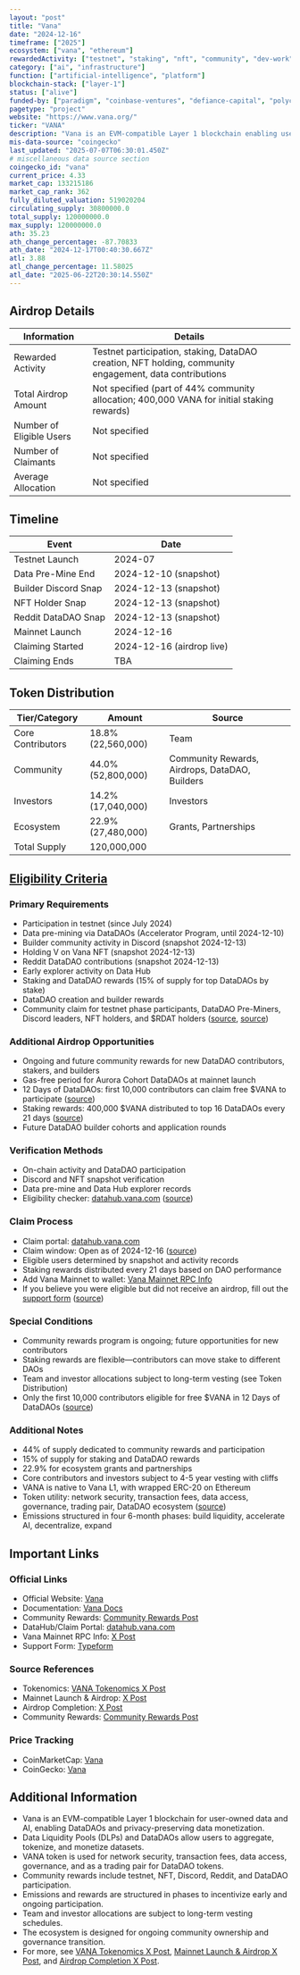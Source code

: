 ```yaml
---
layout: "post"
title: "Vana"
date: "2024-12-16"
timeframe: ["2025"]
ecosystem: ["vana", "ethereum"]
rewardedActivity: ["testnet", "staking", "nft", "community", "dev-work"]
category: ["ai", "infrastructure"]
function: ["artificial-intelligence", "platform"]
blockchain-stack: ["layer-1"]
status: ["alive"]
funded-by: ["paradigm", "coinbase-ventures", "defiance-capital", "polychain-capital"]
pagetype: "project"
website: "https://www.vana.org/"
ticker: "VANA"
description: "Vana is an EVM-compatible Layer 1 blockchain enabling users to tokenize, control, and monetize their data for AI model training through DataDAOs and privacy-preserving technologies."
mis-data-source: "coingecko"
last_updated: "2025-07-07T06:30:01.450Z"
# miscellaneous data source section
coingecko_id: "vana"
current_price: 4.33
market_cap: 133215186
market_cap_rank: 362
fully_diluted_valuation: 519020204
circulating_supply: 30800000.0
total_supply: 120000000.0
max_supply: 120000000.0
ath: 35.23
ath_change_percentage: -87.70833
ath_date: "2024-12-17T00:40:30.667Z"
atl: 3.88
atl_change_percentage: 11.58025
atl_date: "2025-06-22T20:30:14.550Z"
---
```


## Airdrop Details

| Information              | Details                                                      |
| ------------------------ | ------------------------------------------------------------ |
| Rewarded Activity        | Testnet participation, staking, DataDAO creation, NFT holding, community engagement, data contributions |
| Total Airdrop Amount     | Not specified (part of 44% community allocation; 400,000 VANA for initial staking rewards) |
| Number of Eligible Users | Not specified                                                |
| Number of Claimants      | Not specified                                                |
| Average Allocation       | Not specified                                                |

## Timeline

| Event               | Date                        |
| ------------------- | --------------------------- |
| Testnet Launch      | 2024-07                     |
| Data Pre-Mine End   | 2024-12-10 (snapshot)       |
| Builder Discord Snap| 2024-12-13 (snapshot)       |
| NFT Holder Snap     | 2024-12-13 (snapshot)       |
| Reddit DataDAO Snap | 2024-12-13 (snapshot)       |
| Mainnet Launch      | 2024-12-16                  |
| Claiming Started    | 2024-12-16 (airdrop live)   |
| Claiming Ends       | TBA                         |

## Token Distribution

| Tier/Category         | Amount                | Source                |
| --------------------- | --------------------- | --------------------- |
| Core Contributors     | 18.8% (22,560,000)    | Team                  |
| Community            | 44.0% (52,800,000)    | Community Rewards, Airdrops, DataDAO, Builders |
| Investors            | 14.2% (17,040,000)    | Investors             |
| Ecosystem            | 22.9% (27,480,000)    | Grants, Partnerships  |
| Total Supply         | 120,000,000           |                      |

## [Eligibility Criteria](https://www.vana.org/posts/introducing-community-rewards)

### Primary Requirements

- Participation in testnet (since July 2024)
- Data pre-mining via DataDAOs (Accelerator Program, until 2024-12-10)
- Builder community activity in Discord (snapshot 2024-12-13)
- Holding V on Vana NFT (snapshot 2024-12-13)
- Reddit DataDAO contributions (snapshot 2024-12-13)
- Early explorer activity on Data Hub
- Staking and DataDAO rewards (15% of supply for top DataDAOs by stake)
- DataDAO creation and builder rewards
- Community claim for testnet phase participants, DataDAO Pre-Miners, Discord leaders, NFT holders, and $RDAT holders ([source](https://x.com/vana/status/1868590975330947439), [source](https://x.com/vana/status/1868641337052119403))

### Additional Airdrop Opportunities

- Ongoing and future community rewards for new DataDAO contributors, stakers, and builders
- Gas-free period for Aurora Cohort DataDAOs at mainnet launch
- 12 Days of DataDAOs: first 10,000 contributors can claim free $VANA to participate ([source](https://x.com/vana/status/1868590975330947439))
- Staking rewards: 400,000 $VANA distributed to top 16 DataDAOs every 21 days ([source](https://x.com/vana/status/1868590975330947439))
- Future DataDAO builder cohorts and application rounds

### Verification Methods

- On-chain activity and DataDAO participation
- Discord and NFT snapshot verification
- Data pre-mine and Data Hub explorer records
- Eligibility checker: [datahub.vana.com](http://datahub.vana.com) ([source](https://x.com/vana/status/1868590975330947439))

### Claim Process

- Claim portal: [datahub.vana.com](http://datahub.vana.com)
- Claim window: Open as of 2024-12-16 ([source](https://x.com/vana/status/1868590975330947439))
- Eligible users determined by snapshot and activity records
- Staking rewards distributed every 21 days based on DAO performance
- Add Vana Mainnet to wallet: [Vana Mainnet RPC Info](https://x.com/vana/status/1868641337052119403)
- If you believe you were eligible but did not receive an airdrop, fill out the [support form](https://usevana.typeform.com/to/lnvWJUhM) ([source](https://x.com/vana/status/1868641337052119403))

### Special Conditions

- Community rewards program is ongoing; future opportunities for new contributors
- Staking rewards are flexible—contributors can move stake to different DAOs
- Team and investor allocations subject to long-term vesting (see Token Distribution)
- Only the first 10,000 contributors eligible for free $VANA in 12 Days of DataDAOs ([source](https://x.com/vana/status/1868590975330947439))

### Additional Notes

- 44% of supply dedicated to community rewards and participation
- 15% of supply for staking and DataDAO rewards
- 22.9% for ecosystem grants and partnerships
- Core contributors and investors subject to 4-5 year vesting with cliffs
- VANA is native to Vana L1, with wrapped ERC-20 on Ethereum
- Token utility: network security, transaction fees, data access, governance, trading pair, DataDAO ecosystem ([source](https://x.com/vana/status/1867038751979081923))
- Emissions structured in four 6-month phases: build liquidity, accelerate AI, decentralize, expand

## Important Links

### Official Links

- Official Website: [Vana](https://www.vana.org/)
- Documentation: [Vana Docs](https://docs.vana.org/docs/vana-token-overview)
- Community Rewards: [Community Rewards Post](https://www.vana.org/posts/introducing-community-rewards)
- DataHub/Claim Portal: [datahub.vana.com](http://datahub.vana.com)
- Vana Mainnet RPC Info: [X Post](https://x.com/vana/status/1868641337052119403)
- Support Form: [Typeform](https://usevana.typeform.com/to/lnvWJUhM)

### Source References

- Tokenomics: [VANA Tokenomics X Post](https://x.com/vana/status/1867038751979081923)
- Mainnet Launch & Airdrop: [X Post](https://x.com/vana/status/1868590975330947439)
- Airdrop Completion: [X Post](https://x.com/vana/status/1868641337052119403)
- Community Rewards: [Community Rewards Post](https://www.vana.org/posts/introducing-community-rewards)

### Price Tracking

- CoinMarketCap: [Vana](https://coinmarketcap.com/currencies/vana/)
- CoinGecko: [Vana](https://www.coingecko.com/en/coins/vana)

## Additional Information

- Vana is an EVM-compatible Layer 1 blockchain for user-owned data and AI, enabling DataDAOs and privacy-preserving data monetization.
- Data Liquidity Pools (DLPs) and DataDAOs allow users to aggregate, tokenize, and monetize datasets.
- VANA token is used for network security, transaction fees, data access, governance, and as a trading pair for DataDAO tokens.
- Community rewards include testnet, NFT, Discord, Reddit, and DataDAO participation.
- Emissions and rewards are structured in phases to incentivize early and ongoing participation.
- Team and investor allocations are subject to long-term vesting schedules.
- The ecosystem is designed for ongoing community ownership and governance transition.
- For more, see [VANA Tokenomics X Post](https://x.com/vana/status/1867038751979081923), [Mainnet Launch & Airdrop X Post](https://x.com/vana/status/1868590975330947439), and [Airdrop Completion X Post](https://x.com/vana/status/1868641337052119403).